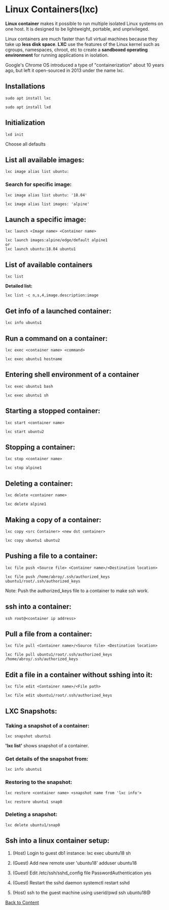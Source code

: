 # Linux Containers(lxc)

**Linux container** makes it possible to run multiple isolated Linux systems on one host. It is designed to be lightweight, portable, and unprivileged.

Linux containers are much faster than full virtual machines because they take up **less disk space**. **LXC** use the features of the Linux kernel such as cgroups, namespaces, chroot, etc to create a **sandboxed operating environment** for running applications in isolation.

Google's Chrome OS introduced a type of "containerization" about 10 years ago, but left it open-sourced in 2013 under the name lxc.

## Installations

```
sudo apt install lxc

sudo apt install lxd
```

## Initialization

```
lxd init
```
Choose all defaults

## List all available images:

```
lxc image alias list ubuntu:
```

### Search for specific image:
```
lxc image alias list ubuntu: '18.04'

lxc image alias list images: 'alpine'
```

## Launch a specific image:

```
lxc launch <Image name> <Container name>

lxc launch images:alpine/edge/default alpine1
or
lxc launch ubuntu:18.04 ubuntu1
```

## List of available containers

```
lxc list
```

**Detailed list:**
```
lxc list -c n,s,4,image.description:image
```

## Get info of a launched container:

```
lxc info ubuntu1
```

## Run a command on a container:

```
lxc exec <container name> <command>

lxc exec ubuntu1 hostname
```

## Entering shell environment of a container

```
lxc exec ubuntu1 bash

lxc exec ubuntu1 sh
```

## Starting a stopped container:

```
lxc start <container name>

lxc start ubuntu2
```

## Stopping a container:

```
lxc stop <container name>

lxc stop alpine1
```

## Deleting a container:

```
lxc delete <container name>

lxc delete alpine1
```

## Making a copy of a container:

```
lxc copy <src Container> <new dst container>

lxc copy ubuntu1 ubuntu2
```

## Pushing a file to a container:

```
lxc file push <Source file> <Container name>/<Destination location>

lxc file push /home/abroy/.ssh/authorized_keys ubuntu1/root/.ssh/authorized_keys
```
Note: Push the authorized_keys file to a container to make ssh work.

## ssh into a container:
```
ssh root@<container ip address>
```

## Pull a file from a container:

```
lxc file pull <Container name>/<Source file> <Destination location>

lxc file pull ubuntu1/root/.ssh/authorized_keys /home/abroy/.ssh/authorized_keys
```

## Edit a file in a container without sshing into it:

```
lxc file edit <Container name>/<File path>

lxc file edit ubuntu1/root/.ssh/authorized_keys
```

## LXC Snapshots:

### Taking a snapshot of a container:
```
lxc snapshot ubuntu1
```

**'lxc list'** shows snapshot of a container.

### Get details of the snapshot from:
```
lxc info ubuntu1
```

### Restoring to the snapshot:
```
lxc restore <container name> <snapshot name from 'lxc info'>

lxc restore ubuntu1 snap0
```

### Deleting a snapshot:
```
lxc delete ubuntu1/snap0
```

## Ssh into a linux container setup:
1. (Host) Login to guest db1 instance:
	lxc exec ubuntu18 sh

2. (Guest) Add new remote user 'ubuntu18'
	adduser ubuntu18

3. (Guest) Edit /etc/ssh/sshd_config file
	PasswordAuthentication yes

4. (Guest) Restart the sshd daemon
	systemctl restart sshd

5. (Host) ssh to the guest machine using userid/pwd
	ssh ubuntu18@<ip>
  

[Back to Content](./README.md)
